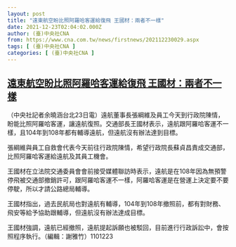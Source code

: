 ```yaml
---
layout: post
title: "遠東航空盼比照阿羅哈客運給復飛 王國材：兩者不一樣"
date: 2021-12-23T02:04:02.000Z
author: (臺)中央社CNA
from: https://www.cna.com.tw/news/firstnews/202112230029.aspx
tags: [ (臺)中央社CNA ]
categories: [ (臺)中央社CNA ]
---
```

<!--1640225042000-->
[遠東航空盼比照阿羅哈客運給復飛 王國材：兩者不一樣](https://www.cna.com.tw/news/firstnews/202112230029.aspx)
------

<div>
<div></div><div><p>（中央社記者余曉涵台北23日電）遠航董事長張綱維及員工今天到行政院陳情，盼能比照阿羅哈客運，讓遠航復照。交通部長王國材表示，遠航跟阿羅哈客運不一樣，且104年到108年都有輔導遠航，但遠航沒有辦法達到目標。</p><p>張綱維與員工自救會代表今天前往行政院陳情，希望行政院長蘇貞昌責成交通部，比照阿羅哈客運給遠航及其員工機會。</p><p>王國材在立法院交通委員會會前接受媒體聯訪時表示，遠航是在108年因為無預警停飛被交通部撤銷許可，跟阿羅哈客運不一樣，阿羅哈客運是在營運上決定要不要停駛，所以才請公路總局輔導。</p><p>王國材指出，過去民航局也對遠航有輔導，104年到108年撤照前，都有對財務、飛安等給予協助跟輔導，但遠航沒有辦法達成目標。</p><p>王國材強調，遠航已經撤照，遠航提起訴願也被駁回，目前進行行政訴訟中，會按照程序執行。（編輯：謝雅竹）1101223</p></div>
</div>
